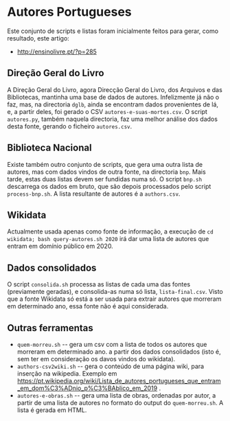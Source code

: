 Autores Portugueses
===================

Este conjunto de scripts e listas foram inicialmente feitos para gerar, como
resultado, este artigo:
* http://ensinolivre.pt/?p=285

## Direção Geral do Livro

A Direção Geral do Livro, agora Direcção Geral do Livro, dos Arquivos e das
Bibliotecas, mantinha uma base de dados de autores.
Infelizmente já não o faz, mas, na directoria `dglb`, ainda se encontram dados
provenientes de lá, e, a partir deles, foi gerado o CSV
`autores-e-suas-mortes.csv`. O script `autores.py`, também naquela directoria,
faz uma melhor análise dos dados desta fonte, gerando o ficheiro `autores.csv`.

## Biblioteca Nacional

Existe também outro conjunto de scripts, que gera uma outra lista de autores,
mas com dados vindos de outra fonte, na directoria `bnp`. Mais tarde, estas
duas listas devem ser fundidas numa só. O script `bnp.sh` descarrega os dados
em bruto, que são depois processados pelo script `process-bnp.sh`. A lista
resultante de autores é a `authors.csv`.

## Wikidata

Actualmente usada apenas como fonte de informação, a execução de
`cd wikidata; bash query-autores.sh 2020` irá dar uma lista de autores que
entram em domínio público em 2020.

## Dados consolidados

O script `consolida.sh` processa as listas de cada uma das fontes (previamente
geradas), e consolida-as numa só lista, `lista-final.csv`. Visto que a fonte
Wikidata só está a ser usada para extrair autores que morreram em determinado
ano, essa fonte não é aqui considerada.

## Outras ferramentas

* `quem-morreu.sh` -- gera um csv com a lista de todos os autores que morreram
  em determinado ano. a partir dos dados consolidados (isto é, sem ter em
  consideração os davos vindos do wikidata).
* `authors-csv2wiki.sh` -- gera o conteúdo de uma página wiki, para inserção na
  wikipedia. Exemplo em https://pt.wikipedia.org/wiki/Lista_de_autores_portugueses_que_entram_em_dom%C3%ADnio_p%C3%BAblico_em_2019 .
* `autores-e-obras.sh` -- gera uma lista de obras, ordenadas por autor, a
  partir de uma lista de autores no formato do output do `quem-morreu.sh`. A
  lista é gerada em HTML.
